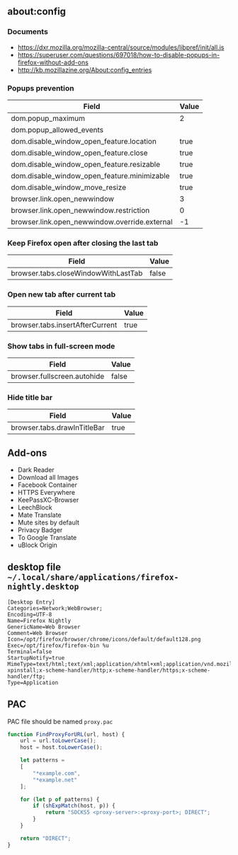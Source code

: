 ## about:config

### Documents

- https://dxr.mozilla.org/mozilla-central/source/modules/libpref/init/all.js
- https://superuser.com/questions/697018/how-to-disable-popups-in-firefox-without-add-ons
- http://kb.mozillazine.org/About:config_entries

### Popups prevention

| Field                                         | Value |
| --------------------------------------------- | ----- |
| dom.popup_maximum                             |     2 |
| dom.popup_allowed_events                      |       |
| dom.disable_window_open_feature.location      |  true |
| dom.disable_window_open_feature.close         |  true |
| dom.disable_window_open_feature.resizable     |  true |
| dom.disable_window_open_feature.minimizable   |  true |
| dom.disable_window_move_resize                |  true |
| browser.link.open_newwindow                   |     3 |
| browser.link.open_newwindow.restriction       |     0 |
| browser.link.open_newwindow.override.external |    -1 |

### Keep Firefox open after closing the last tab

| Field                                         | Value |
| --------------------------------------------- | ----- |
| browser.tabs.closeWindowWithLastTab           | false |

### Open new tab after current tab

| Field                                         | Value |
| --------------------------------------------- | ----- |
| browser.tabs.insertAfterCurrent               |  true |

### Show tabs in full-screen mode

| Field                                         | Value |
| --------------------------------------------- | ----- |
| browser.fullscreen.autohide                   | false |

### Hide title bar

| Field                                         | Value |
| --------------------------------------------- | ----- |
| browser.tabs.drawInTitleBar                   |  true |

## Add-ons

- Dark Reader
- Download all Images
- Facebook Container
- HTTPS Everywhere
- KeePassXC-Browser
- LeechBlock
- Mate Translate
- Mute sites by default
- Privacy Badger
- To Google Translate
- uBlock Origin

## desktop file `~/.local/share/applications/firefox-nightly.desktop`

```
[Desktop Entry]
Categories=Network;WebBrowser;
Encoding=UTF-8
Name=Firefox Nightly
GenericName=Web Browser
Comment=Web Browser
Icon=/opt/firefox/browser/chrome/icons/default/default128.png
Exec=/opt/firefox/firefox-bin %u
Terminal=false
StartupNotify=true
MimeType=text/html;text/xml;application/xhtml+xml;application/vnd.mozilla.xul+xml;text/mml;application/x-xpinstall;x-scheme-handler/http;x-scheme-handler/https;x-scheme-handler/ftp;
Type=Application
```

## PAC

PAC file should be named `proxy.pac`

```js
function FindProxyForURL(url, host) {
    url = url.toLowerCase();
    host = host.toLowerCase();

    let patterns =
    [
        "*example.com",
        "*example.net"
    ];

    for (let p of patterns) {
        if (shExpMatch(host, p)) {
            return "SOCKS5 <proxy-server>:<proxy-port>; DIRECT";
        }
    }

    return "DIRECT";
}
```
